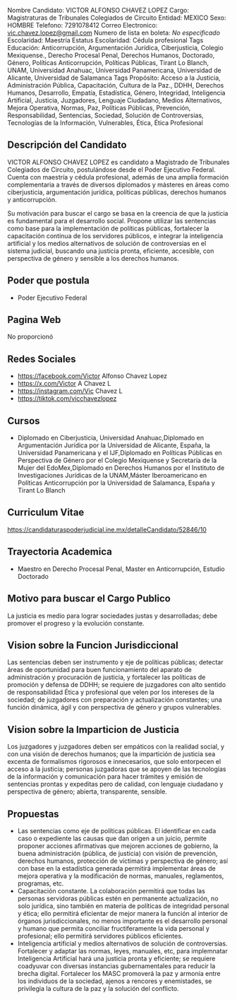 Nombre Candidato: VICTOR ALFONSO CHAVEZ LOPEZ
Cargo: Magistraturas de Tribunales Colegiados de Circuito
Entidad: MEXICO
Sexo: HOMBRE
Telefono: 7291078412
Correo Electronico: vic.chavez.lopez@gmail.com
Numero de lista en boleta: *No especificado*
Escolaridad: Maestría
Estatus Escolaridad: Cédula profesional
Tags Educación: Anticorrupción, Argumentación Jurídica, Ciberjusticia, Colegio Mexiquense., Derecho Procesal Penal, Derechos Humanos, Doctorado, Género, Políticas Anticorrupción, Políticas Públicas, Tirant Lo Blanch, UNAM, Universidad Anahuac, Universidad Panamericana, Universidad de Alicante, Universidad de Salamanca
Tags Propósito: Acceso a la Justicia, Administración Pública, Capacitación, Cultura de la Paz., DDHH, Derechos Humanos, Desarrollo, Empatía, Estadística, Género, Integridad, Inteligencia Artificial, Justicia, Juzgadores, Lenguaje Ciudadano, Medios Alternativos, Mejora Operativa, Normas, Paz, Políticas Públicas, Prevención, Responsabilidad, Sentencias, Sociedad, Solución de Controversias, Tecnologías de la Información, Vulnerables, Ética, Ética Profesional


## Descripción del Candidato 

VICTOR ALFONSO CHAVEZ LOPEZ es candidato a Magistrado de Tribunales Colegiados de Circuito, postulándose desde el Poder Ejecutivo Federal. Cuenta con maestría y cédula profesional, además de una amplia formación complementaria a través de diversos diplomados y másteres en áreas como ciberjusticia, argumentación jurídica, políticas públicas, derechos humanos y anticorrupción.

Su motivación para buscar el cargo se basa en la creencia de que la justicia es fundamental para el desarrollo social. Propone utilizar las sentencias como base para la implementación de políticas públicas, fortalecer la capacitación continua de los servidores públicos, e integrar la inteligencia artificial y los medios alternativos de solución de controversias en el sistema judicial, buscando una justicia pronta, eficiente, accesible, con perspectiva de género y sensible a los derechos humanos.


## Poder que postula

- Poder Ejecutivo Federal


## Pagina Web

No proporcionó


## Redes Sociales

- https://facebook.com/Victor Alfonso Chavez Lopez
- https://x.com/Victor A Chavez L
- https://instagram.com/Vic Chavez L
- https://tiktok.com/vicchavezlopez


## Cursos

- Diplomado en Ciberjusticia, Universidad Anahuac,Diplomado en Argumentación Jurídica por la Universidad de Alicante, España, la Universidad Panamericana y el IJF,Diplomado en Políticas Públicas en Perspectiva de Género por el Colegio Mexiquense y Secretaría de la Mujer del EdoMex,Diplomado en Derechos Humanos por el Instituto de Investigaciones Jurídicas de la UNAM,Máster Iberoamericano en Políticas Anticorrupción por la Universidad de Salamanca, España y Tirant Lo Blanch


## Curriculum Vitae

https://candidaturaspoderjudicial.ine.mx/detalleCandidato/52846/10


## Trayectoria Academica

- Maestro en Derecho Procesal Penal, Master en Anticorrupción, Estudio Doctorado


## Motivo para buscar el Cargo Publico

La justicia es medio para lograr sociedades justas y desarrolladas; debe promover el progreso y la evolución constante.


## Vision sobre la Funcion Jurisdiccional

Las sentencias deben ser instrumento y eje de políticas públicas; detectar áreas de oportunidad para buen funcionamiento del aparato de administración y procuración de justicia, y fortalecer las políticas de promoción y defensa de DDHH; se requiere de juzgadores con alto sentido de responsabilidad Ética y profesional que velen por los intereses de la sociedad; de juzgadores con preparación y actualización constantes; una función dinámica, ágil y con perspectiva de género y grupos vulnerables.


## Vision sobre la Imparticion de Justicia

Los juzgadores y juzgadores deben ser empáticos con la realidad social, y con una visión de derechos humanos; que la impartición de justicia sea excenta de formalismos rigorosos e innecesarios, que solo entorpecen el acceso a la justicia; personas juzgadoras que se apoyen de las tecnologías de la información y comunicación para hacer trámites y emisión de sentencias prontas y expeditas pero de calidad, con lenguaje ciudadano y perspectiva de género; abierta, transparente, sensible.


## Propuestas

- Las sentencias como eje de políticas públicas. El identificar en cada caso o expediente las causas que dan origen a un juicio, permite proponer acciones afirmativas que mejoren acciones de gobierno, la buena administración (pública, de justicia) con visión de prevención, derechos humanos, protección de víctimas y perspectiva de género; así con base en la estadística generada permitirá implementar áreas de mejora operativa y la modificación de normas, manuales, reglamentos, programas, etc.
- Capacitación constante. La colaboración permitirá que todas las personas servidoras públicas estén en permanente actualización, no solo jurídica, sino también en materia de políticas de integridad personal y ética; ello permitirá eficientar de mejor manera la función al interior de órganos jurisdiccionales, no menos importante es el desarrollo personal y humano que permita conciliar fructiferamente la vida personal y profesional; ello permitirá servidores públicos eficientes.
- Inteligencia artificial y medios alternativos de solución de controversias. Fortalecer y adaptar las normas, leyes, manuales, etc, para implemnatar Inteligencia Artificial hará una justicia pronta y eficiente; se requiere coadyuvar con diversas instancias gubernamentales para reducir la brecha digital. Fortalecer los MASC promoverá la paz y armonía entre los individuos de la sociedad, ajenos a rencores y enemistades, se privilegia la cultura de la paz y la solución del conflicto.

